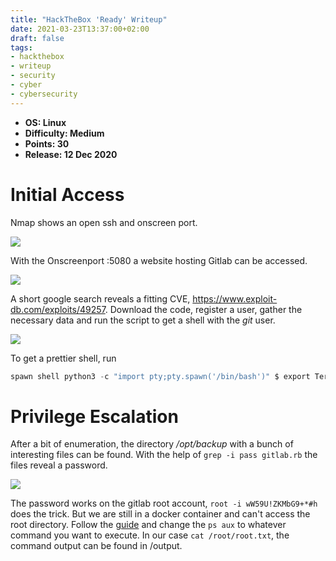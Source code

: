 ```yaml
---
title: "HackTheBox 'Ready' Writeup"
date: 2021-03-23T13:37:00+02:00
draft: false
tags:
- hackthebox
- writeup
- security
- cyber
- cybersecurity
---
```


- **OS: Linux**
- **Difficulty: Medium**
- **Points: 30**
- **Release: 12 Dec 2020**

# Initial Access

Nmap shows an open ssh and onscreen port.

![](/images/htb-ready1.png)

With the Onscreenport <ip>:5080 a website hosting Gitlab can be accessed.

![](/images/htb-ready2.png)

A short google search reveals a fitting CVE, https://www.exploit-db.com/exploits/49257. Download the code, register a user, gather the necessary data and run the script to get a shell with the *git* user.

![](/images/htb-ready3.png)

To get a prettier shell, run 
```python
spawn shell python3 -c "import pty;pty.spawn('/bin/bash')" $ export Term=xterm
```
# Privilege Escalation


After a bit of enumeration, the directory */opt/backup* with a bunch of interesting files can be found. With the help of ```grep -i pass gitlab.rb``` the files reveal a password.

![](/images/htb-ready4.png)

The password works on the gitlab root account, ```root -i wW59U!ZKMbG9+*#h``` does the trick. But we are still in a docker container and can't access the root directory. Follow the [guide](https://betterprogramming.pub/escaping-docker-privileged-containers-a7ae7d17f5a1) and change the ```ps aux``` to whatever command you want to execute. In our case ```cat /root/root.txt```, the command output can be found in /output.
